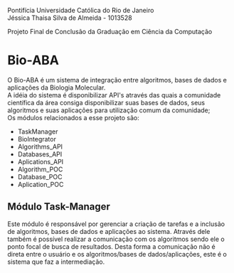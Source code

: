 Pontifícia Universidade Católica do Rio de Janeiro  
Jéssica Thaisa Silva de Almeida - 1013528  
  
Projeto Final de Conclusão da Graduação em Ciência da Computação  

# Bio-ABA

O Bio-ABA é um sistema de integração entre algoritmos, bases de dados e aplicações da Biologia Molecular.  
A idéia do sistema é disponibilizar API's através das quais a comunidade científica da área consiga disponibilizar suas bases de dados, seus algoritmos e suas aplicações para utilização comum da comunidade;  
Os módulos relacionados a esse projeto são:
<ul>
<li>TaskManager</li>
<li>BioIntegrator</li>
<li>Algorithms_API</li>
<li>Databases_API</li>
<li>Aplications_API</li>
<li>Algorithm_POC</li>
<li>Database_POC</li>
<li>Aplication_POC</li>
</ul>

## Módulo Task-Manager

Este módulo é responsável por gerenciar a criação de tarefas e a inclusão de algoritmos, bases de dados e aplicações ao sistema.
Através dele também é possível realizar a comunicação com os algoritmos sendo ele o ponto focal de busca de resultados.
Desta forma a comunicação não é direta entre o usuário e os algoritmos/bases de dados/aplicações, este é o sistema que faz a intermediação.
